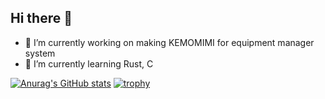 ## Hi there 👋
- 🔭 I’m currently working on making KEMOMIMI for equipment manager system
- 🌱 I’m currently learning Rust, C
<!--
**hinshiba/hinshiba** is a ✨ _special_ ✨ repository because its `README.md` (this file) appears on your GitHub profile.

Here are some ideas to get you started:

- 🔭 I’m currently working on ...
- 🌱 I’m currently learning ...
- 👯 I’m looking to collaborate on ...
- 🤔 I’m looking for help with ...
- 💬 Ask me about ...
- 📫 How to reach me: ...
- 😄 Pronouns: ...
- ⚡ Fun fact: ...
-->

[![Anurag's GitHub stats](https://github-readme-stats.vercel.app/api?username=hinshiba)](https://github.com/anuraghazra/github-readme-stats)
[![trophy](https://github-profile-trophy.vercel.app/?username=hinshiba)](https://github.com/ryo-ma/github-profile-trophy)
